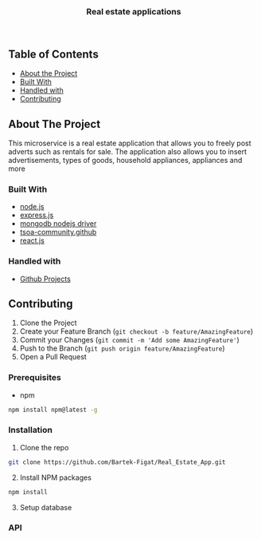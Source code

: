 

<!-- PROJECT LOGO -->
<br />
<p align="center">
  <h3 align="center">Real estate applications</h3>
</p>

<br />

<!-- TABLE OF CONTENTS -->
## Table of Contents

* [About the Project](#about-the-project)
* [Built With](#built-with)
* [Handled with](#handled-with)
* [Contributing](#contributing)



<!-- ABOUT THE PROJECT -->
## About The Project

This microservice is a real estate application that allows you to freely post adverts such as rentals for sale. 
The application also allows you to insert advertisements, types of goods, household appliances, appliances and more


### Built With

* [node.js](https://nodejs.org/en/)
* [express.js](https://expressjs.com/)
* [mongodb nodejs driver](https://docs.mongodb.com/drivers/node/)
* [tsoa-community.github](https://tsoa-community.github.io/docs/)
* [react.js](https://reactjs.org/)

### Handled with

* [Github Projects](https://github.com/Bartek-Figat/Real_Estate_App/projects)


<!-- CONTRIBUTING -->
## Contributing

1. Clone the Project
2. Create your Feature Branch (`git checkout -b feature/AmazingFeature`)
3. Commit your Changes (`git commit -m 'Add some AmazingFeature'`)
4. Push to the Branch (`git push origin feature/AmazingFeature`)
5. Open a Pull Request


### Prerequisites

* npm
```sh
npm install npm@latest -g
```


### Installation
 
1. Clone the repo
```sh
git clone https://github.com/Bartek-Figat/Real_Estate_App.git
```
2. Install NPM packages
```sh
npm install
```
3. Setup database


### API



